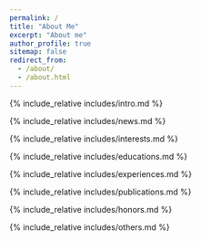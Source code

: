 ```yaml
---
permalink: /
title: "About Me"
excerpt: "About me"
author_profile: true
sitemap: false
redirect_from: 
  - /about/
  - /about.html
---
```


<span class='anchor' id='about-me'></span>
{% include_relative includes/intro.md %}

{% include_relative includes/news.md %}

{% include_relative includes/interests.md %}

{% include_relative includes/educations.md %}

{% include_relative includes/experiences.md %}

{% include_relative includes/publications.md %}

{% include_relative includes/honors.md %}

{% include_relative includes/others.md %}

